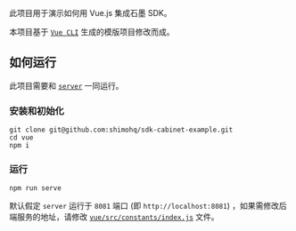 此项目用于演示如何用 Vue.js 集成石墨 SDK。

本项目基于 [`Vue CLI`](https://cli.vuejs.org/) 生成的模版项目修改而成。

## 如何运行

此项目需要和 [`server`](/server) 一同运行。

### 安装和初始化

```shell
git clone git@github.com:shimohq/sdk-cabinet-example.git
cd vue
npm i
```

### 运行

```
npm run serve
```

默认假定 `server` 运行于 `8081` 端口 (即 `http://localhost:8081`) ，如果需修改后端服务的地址，请修改 [`vue/src/constants/index.js`](/vue/src/constants/index.js) 文件。
